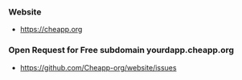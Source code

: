 ### Website
- https://cheapp.org 

### Open Request for Free subdomain yourdapp.cheapp.org
- https://github.com/Cheapp-org/website/issues
